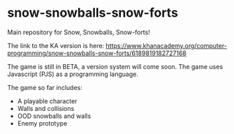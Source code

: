 # snow-snowballs-snow-forts
Main repository for Snow, Snowballs, Snow-forts!

The link to the KA version is here:
https://www.khanacademy.org/computer-programming/snow-snowballs-snow-forts/6189819182727168

The game is still in BETA, a version system will come soon. The game uses Javascript (PJS) as a programming language.

The game so far includes:
 - A playable character
 - Walls and collisions
 - OOD snowballs and walls
 - Enemy prototype
